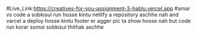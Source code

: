 #Live_Link:https://creatives-for-you-assignment-3-hablu.vercel.app
#amar vs code a sobkisui run hosse kintu netlify a repository aschhe nah and varcel a deploy hosse kintu footer er agger pic ta show hosse nah but code run korar somoi sobkisui thithak aschhe  

